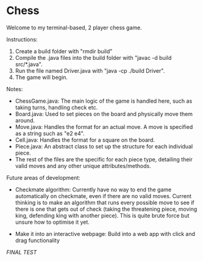 # Chess

Welcome to my terminal-based, 2 player chess game.

Instructions:

1. Create a build folder with "rmdir build"  
2. Compile the .java files into the build folder with "javac -d build src/*.java".  
2. Run the file named Driver.java with "java -cp ./build Driver".  
3. The game will begin.  

Notes:  

- ChessGame.java: The main logic of the game is handled here, such as taking turns,
handling check etc.  
- Board.java: Used to set pieces on the board and physically move them around.  
- Move.java: Handles the format for an actual move. A move is specified as a
string such as "e2 e4".  
- Cell.java: Handles the format for a square on the board.  
- Piece.java: An abstract class to set up the structure for each individual piece.  
- The rest of the files are the specific for each piece type, detailing their valid
moves and any other unique attributes/methods.  

Future areas of development:  

- Checkmate algorithm: Currently have no way to end the game automatically on checkmate,
even if there are no valid moves. Current thinking is to make an algorithm that runs
every possible move to see if there is one that gets out of check (taking the
threatening piece, moving king, defending king with another piece). This is quite
brute force but unsure how to optimise it yet.  

- Make it into an interactive webpage: Build into a web app with click and drag functionality  

*FINAL TEST*
